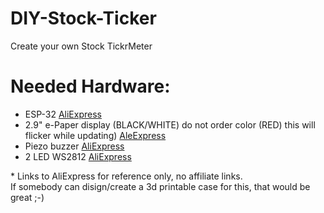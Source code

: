 # DIY-Stock-Ticker
Create your own Stock TickrMeter

# Needed Hardware:
<ul>
<li>ESP-32 <a href="https://nl.aliexpress.com/item/1005006365833762.html">AliExpress</a></li>
<li>2.9" e-Paper display (BLACK/WHITE) do not order color (RED) this will flicker while updating) <a href="https://nl.aliexpress.com/item/1005004644515880.html?">AleExpress</a></li>
<li>Piezo buzzer <a href="https://nl.aliexpress.com/item/1005006213298069.html">AliExpress</a></li>
<li>2 LED WS2812 <a href="https://nl.aliexpress.com/item/1005005577071926.html">AliExpress</a></li>
</ul>
* Links to AliExpress for reference only, no affiliate links.
<br>
If somebody can disign/create a 3d printable case for this, that would be great ;-)
